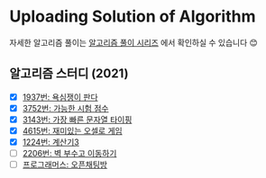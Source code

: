 Uploading Solution of Algorithm
================================
자세한 알고리즘 풀이는 [알고리즘 풀이 시리즈](https://velog.io/@seovalue/series/%EC%95%8C%EA%B3%A0%EB%A6%AC%EC%A6%98) 에서 확인하실 수 있습니다 😊

## 알고리즘 스터디 (2021)
- [X] [1937번: 욕심쟁이 판다](https://github.com/seovalue/Algorithm/blob/main/sourcecode/python_code/%EC%9A%95%EC%8B%AC%EC%9F%81%EC%9D%B4_%ED%8C%90%EB%8B%A4.py)
- [X] [3752번: 가능한 시험 점수](https://github.com/seovalue/Algorithm/blob/main/sourcecode/python_code/가능한_시험_점수.py)  
- [X] [3143번: 가장 빠른 문자열 타이핑](https://github.com/seovalue/Algorithm/blob/main/sourcecode/python_code/가장_빠른_문자열_타이핑.py)
- [X] [4615번: 재미있는 오셀로 게임](https://github.com/seovalue/Algorithm/blob/main/sourcecode/python_code/재미있는_오셀로_게임.py)  
- [X] [1224번: 계산기3](https://github.com/seovalue/Algorithm/blob/main/sourcecode/python_code/계산기3.py)   
- [ ] [2206번: 벽 부수고 이동하기](https://github.com/seovalue/Algorithm/blob/main/sourcecode/python_code/벽_부수고_이동하기.py)    
- [ ] [프로그래머스: 오픈채팅방](https://github.com/seovalue/Algorithm/blob/main/sourcecode/python_code//오픈채팅방.py)  
